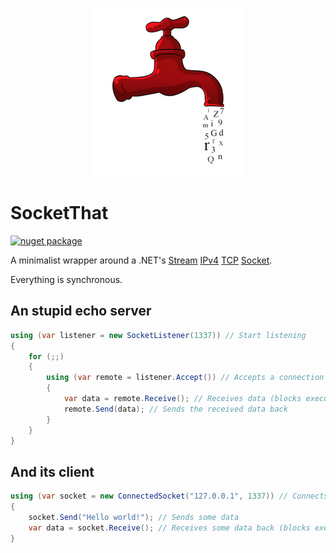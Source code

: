 <p align="center">
    <a href="#socketthat">
        <img alt="logo" src="logo.png">
    </a>
</p>

# SocketThat

[![nuget package](https://badge.fury.io/nu/SocketThat.png)](http://badge.fury.io/nu/SocketThat)

A minimalist wrapper around a .NET's [Stream][Stream] [IPv4][IPv4] [TCP][TCP] [Socket][Socket].

Everything is synchronous.

[Stream]: http://msdn.microsoft.com/library/system.net.sockets.addressfamily
[IPv4]:   http://msdn.microsoft.com/library/system.net.sockets.sockettype
[TCP]:    http://msdn.microsoft.com/library/system.net.sockets.protocoltype
[Socket]: http://msdn.microsoft.com/library/system.net.sockets.socket

## An stupid echo server

```cs
using (var listener = new SocketListener(1337)) // Start listening
{
    for (;;)
    {
        using (var remote = listener.Accept()) // Accepts a connection (blocks execution)
        {
            var data = remote.Receive(); // Receives data (blocks execution)
            remote.Send(data); // Sends the received data back
        }
    }
}
```

## And its client

```cs
using (var socket = new ConnectedSocket("127.0.0.1", 1337)) // Connects to 127.0.0.1 on port 1337
{
    socket.Send("Hello world!"); // Sends some data
    var data = socket.Receive(); // Receives some data back (blocks execution)
}
```
